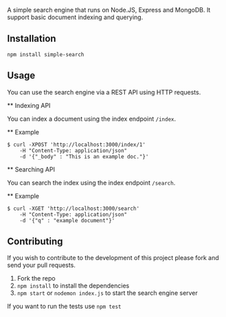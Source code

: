 A simple search engine that runs on Node.JS, Express and MongoDB. It support basic document indexing and querying.

## Installation
```npm install simple-search```

## Usage

You can use the search engine via a REST API using HTTP requests. 

** Indexing API

You can index a document using the index endpoint ```/index```.

** Example
```
$ curl -XPOST 'http://localhost:3000/index/1' 
	-H "Content-Type: application/json" 
	-d '{"_body" : "This is an example doc."}'
```

** Searching API

You can search the index using the index endpoint ```/search```.

** Example
```
$ curl -XGET 'http://localhost:3000/search' 
	-H "Content-Type: application/json" 
	-d '{"q" : "example document"}'
```

## Contributing

If you wish to contribute to the development of this project please fork and send your pull requests.

1. Fork the repo
2. ```npm install``` to install the dependencies
3. ```npm start``` or ```nodemon index.js``` to start the search engine server

If you want to run the tests use ```npm test```